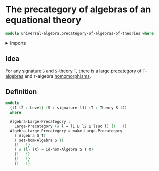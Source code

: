 # The precategory of algebras of an equational theory

```agda
module universal-algebra.precategory-of-algebras-of-theories where
```

<details><summary>Imports</summary>

```agda
open import category-theory.large-precategories

open import foundation.dependent-pair-types
open import foundation.sets
open import foundation.universe-levels

open import foundation-core.identity-types

open import universal-algebra.signatures
open import universal-algebra.models-of-signatures
open import universal-algebra.algebraic-theories
open import universal-algebra.algebras-of-theories
open import universal-algebra.homomorphisms-of-algebras
```

</details>

## Idea

For any [signature](universal-algebra.signatures.md) `S` and
`S`-[theory](universal-algebra.algebraic-theories.md) `T`, there is a
[large precategory](category-theory.large-precategories.md) of
`T`-[algebras](universal-algebra.algebras-of-theories.md) and `T`-algebra
[homomorphisms](universal-algebra.homomorphisms-of-algebras.md).

## Definition

```agda
module _
  {l1 l2 : Level} (S : signature l1) (T : Theory S l2)
  where

  Algebra-Large-Precategory :
    Large-Precategory (λ l → l1 ⊔ l2 ⊔ lsuc l) {!   !}
  Algebra-Large-Precategory = make-Large-Precategory
    ( Algebra S T)
    ( set-hom-Algebra S T)
    {!   !}
    ( λ {l} {X} → id-hom-Algebra S T X)
    {!   !}
    {!   !}
    {!   !}
```

